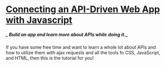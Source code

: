 # [Connecting an API-Driven Web App with Javascript](http://webdesign.tutsplus.com/series/building-a-mini-api-driven-web-app--cms-866)
##### _  Build an app and learn more about APIs while doing it._
If you have some free time and want to learn a whole lot about APIs and how to utilize them with ajax requests and all the tools fo CSS, JavaScript, and HTML, then this is the tutorial for you!  
